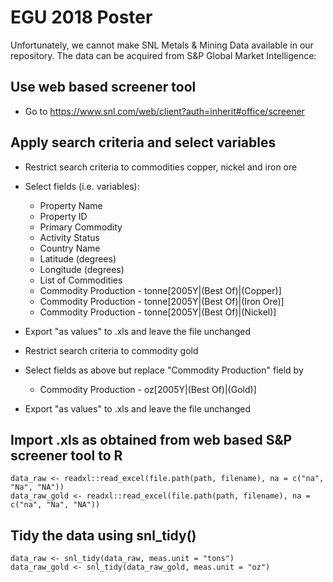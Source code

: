 # EGU 2018 Poster

Unfortunately, we cannot make SNL Metals & Mining Data available in our repository. The data can be acquired from S&P Global Market Intelligence:

## Use web based screener tool
* Go to https://www.snl.com/web/client?auth=inherit#office/screener

## Apply search criteria and select variables
* Restrict search criteria to commodities copper, nickel and iron ore
* Select fields (i.e. variables):
  + Property Name	
  + Property ID	
  + Primary Commodity	
  + Activity Status	
  + Country Name	
  + Latitude (degrees)
  + Longitude (degrees)
  + List of Commodities	
  + Commodity Production - tonne[2005Y|(Best Of)|(Copper)]
  + Commodity Production - tonne[2005Y|(Best Of)|(Iron Ore)]
  + Commodity Production - tonne[2005Y|(Best Of)|(Nickel)]
* Export "as values" to .xls and leave the file unchanged  

* Restrict search criteria to commodity gold
* Select fields as above but replace "Commodity Production" field by
  + Commodity Production - oz[2005Y|(Best Of)|(Gold)]
* Export "as values" to .xls and leave the file unchanged


## Import .xls as obtained from web based S&P screener tool to R
```{R} 
data_raw <- readxl::read_excel(file.path(path, filename), na = c("na", "Na", "NA")) 
data_raw_gold <- readxl::read_excel(file.path(path, filename), na = c("na", "Na", "NA"))
```

## Tidy the data using snl_tidy()
```{R} 
data_raw <- snl_tidy(data_raw, meas.unit = "tons")
data_raw_gold <- snl_tidy(data_raw_gold, meas.unit = "oz")
```
